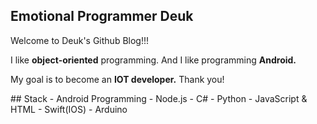 ## Emotional Programmer Deuk
Welcome to Deuk's Github Blog!!!
<p>I like <b>object-oriented</b> programming. And I like programming <b>Android.</b></p>
<p>My goal is to become an <b>IOT developer.</b> Thank you!</p>
## Stack
- Android Programming
- Node.js
- C#
- Python
- JavaScript & HTML
- Swift(IOS)
- Arduino


<!--[![Hits](https://hits.seeyoufarm.com/api/count/incr/badge.svg?url=https%3A%2F%2Fgithub.com%2FDeuk-Hoi%2Fhit-counter)](https://hits.seeyoufarm.com)
[![Anurag's github stats](https://github-readme-stats.vercel.app/api?username=Deuk-Hoi)](https://github.com/anuraghazra/github-readme-stats) -->

<!--
**Deuk-Hoi/Deuk-Hoi** is a ✨ _special_ ✨ repository because its `README.md` (this file) appears on your GitHub profile.

Here are some ideas to get you started:

- 🔭 I’m currently working on ...
- 🌱 I’m currently learning ...
- 👯 I’m looking to collaborate on ...
- 🤔 I’m looking for help with ...
- 💬 Ask me about ...
- 📫 How to reach me: ...
- 😄 Pronouns: ...
- ⚡ Fun fact: ...
-->
